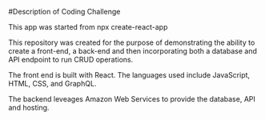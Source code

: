 #Description of Coding Challenge

This app was started from npx create-react-app

This repository was created for the purpose of demonstrating the ability to create a front-end, a back-end and then incorporating both a database and API endpoint to run CRUD operations.

The front end is built with React. The languages used include JavaScript, HTML, CSS, and GraphQL.

The backend leveages Amazon Web Services to provide the database, API and hosting.